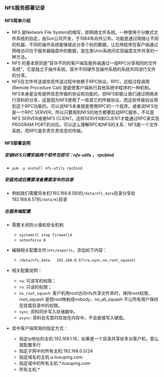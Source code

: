 ### NFS服务部署记录

#### NFS简单介绍
- NFS 是Network File System的缩写，即网络文件系统。一种使用于分散式文件系统的协定，由Sun公司开发，于1984年向外公布。功能是通过网络让不同的机器、不同的操作系统能够彼此分享个别的数据，让应用程序在客户端通过网络访问位于服务器磁盘中的数据，是在类Unix系统间实现磁盘文件共享的一种方法。
- NFS 的基本原则是“容许不同的客户端及服务端通过一组RPC分享相同的文件系统”，它是独立于操作系统，容许不同硬件及操作系统的系统共同进行文件的分享。
- NFS在文件传送或信息传送过程中依赖于RPC协议。RPC，远程过程调用 (Remote Procedure Call) 是能使客户端执行其他系统中程序的一种机制。NFS本身是没有提供信息传输的协议和功能的，但NFS却能让我们通过网络进行资料的分享，这是因为NFS使用了一些其它的传输协议。而这些传输协议用到这个RPC功能的。可以说NFS本身就是使用RPC的一个程序。或者说NFS也是一个RPC SERVER。所以只要用到NFS的地方都要启动RPC服务，不论是NFS SERVER或者NFS CLIENT。这样SERVER和CLIENT才能通过RPC来实现PROGRAM PORT的对应。可以这么理解RPC和NFS的关系：NFS是一个文件系统，而RPC是负责负责信息的传输。

#### NFS部署说明

##### 安装NFS只需安装两个软件包即可：nfs-utils 、 rpcbind
- `yum -y install nfs-utils rpcbind`

##### 安装完成后需要准备需要发布的目录
  - 例如我们需要将本机(192.168.8.58)的`/data/nfs_data`目录分享给192.168.8.57的`/data/m1`目录

##### 在服务端配置
- 需要关闭防火墙和安全机制
  - `systemctl stop firewalld`
  - `setenforce 0`

- 编辑相关配置文件`/etc/exports`，添加如下内容：
  - ``` xml
    /data/nfs_data   192.168.8.57(rw,sync,no_root_squash)
    ```
- 相关配置说明：
  - `rw`: 可读写的权限；
  - `ro`: 只读的权限；
  - `no_root_squash`: 客户机用root访问nfs共享文件夹时，保持root权限，root_squash 是把root映射成nobody，no_all_squash 不让所有用户保持在挂载目录中的权限。
  - `sync`: 资料同步写入存储器中。
  - `async`: 资料会先暂时存放在内存中，不会直接写入硬盘。
- 其中客户端常用的指定方式：
  - 指定ip地址的主机:192.168.1.19，如果是一个目录共享给多台客户机，那么就配置多行
  - 指定子网中的所有主机:192.168.0.0/24
  - 指定域名的主机:a.liusuping.com
  - 指定域中的所有主机:*.liusuping.com
  - 所有主机:*
  


  
